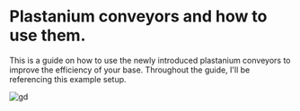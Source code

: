 # Plastanium conveyors and how to use them.

This is a guide on how to use the newly introduced plastanium conveyors to improve the efficiency of your base. Throughout the guide, I'll be referencing this example setup.

![gd](https://preview.redd.it/1quj8469gqr51.png?width=382&format=png&auto=webp&s=945c5c99aeb260653e968697f41639755b19a06f)